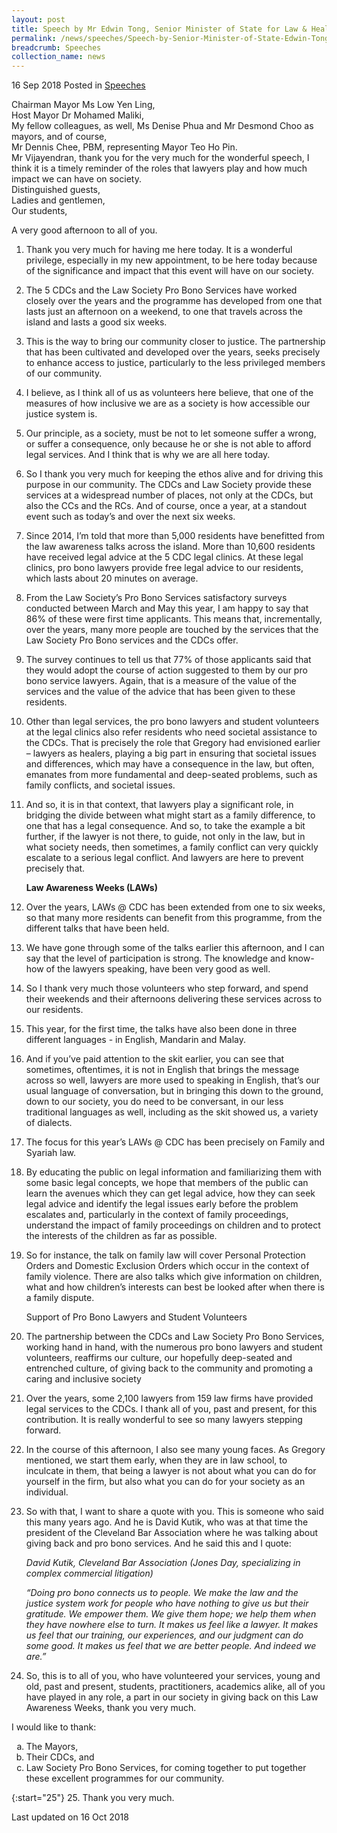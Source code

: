 ```yaml
---
layout: post
title: Speech by Mr Edwin Tong, Senior Minister of State for Law & Health, at the Law Awareness Weeks at CDC
permalink: /news/speeches/Speech-by-Senior-Minister-of-State-Edwin-Tong-for-LAWS-at-CDC-15-Sep
breadcrumb: Speeches
collection_name: news
---
```



16 Sep 2018 Posted in [Speeches](/news/speeches)

Chairman Mayor Ms Low Yen Ling,    
Host Mayor Dr Mohamed Maliki,  
My fellow colleagues, as well, Ms Denise Phua and Mr Desmond Choo as mayors, and of course,  
Mr Dennis Chee, PBM, representing Mayor Teo Ho Pin.  
Mr Vijayendran, thank you for the very much for the wonderful speech, I think it is a timely reminder of the roles that lawyers play and how much impact we can have on society.  
Distinguished guests,  
Ladies and gentlemen,  
Our students,  


A very good afternoon to all of you.

 1. Thank you very much for having me here today. It is a wonderful privilege, especially in my new appointment, to be here today because of the significance and impact that this event will have on our society.

 2. The 5 CDCs and the Law Society Pro Bono Services have worked closely over the years and the programme has developed from one that lasts just an afternoon on a weekend, to one that travels across the island and lasts a good six weeks.

 3. This is the way to bring our community closer to justice. The partnership that has been cultivated and developed over the years, seeks precisely to enhance access to justice, particularly to the less privileged members of our community.

 4. I believe, as I think all of us as volunteers here believe, that one of the measures of how inclusive we are as a society is how accessible our justice system is.

 5. Our principle, as a society, must be not to let someone suffer a wrong, or suffer a consequence, only because he or she is not able to afford legal services. And I think that is why we are all here today.

 6. So I thank you very much for keeping the ethos alive and for driving this purpose in our community. The CDCs and Law Society provide these services at a widespread number of places, not only at the CDCs, but also the CCs and the RCs. And of course, once a year, at a standout event such as today’s and over the next six weeks.

 7. Since 2014, I’m told that more than 5,000 residents have benefitted from the law awareness talks across the island. More than 10,600 residents have received legal advice at the 5 CDC legal clinics. At these legal clinics, pro bono lawyers provide free legal advice to our residents, which lasts about 20 minutes on average.

 8. From the Law Society’s Pro Bono Services satisfactory surveys conducted between March and May this year, I am happy to say that 86% of these were first time applicants. This means that, incrementally, over the years, many more people are touched by the services that the Law Society Pro Bono services and the CDCs offer.
 
 9. The survey continues to tell us that 77% of those applicants said that they would adopt the course of action suggested to them by our pro bono service lawyers. Again, that is a measure of the value of the services and the value of the advice that has been given to these residents.

 

10. Other than legal services, the pro bono lawyers and student volunteers at the legal clinics also refer residents who need societal assistance to the CDCs. That is precisely the role that Gregory had envisioned earlier – lawyers as healers, playing a big part in ensuring that societal issues and differences, which may have a consequence in the law, but often, emanates from more fundamental and deep-seated problems, such as family conflicts, and societal issues.

 

11. And so, it is in that context, that lawyers play a significant role, in bridging the divide between what might start as a family difference, to one that has a legal consequence. And so, to take the example a bit further, if the lawyer is not there, to guide, not only in the law, but in what society needs, then sometimes, a family conflict can very quickly escalate to a serious legal conflict. And lawyers are here to prevent precisely that.
    
    **Law Awareness Weeks (LAWs)**


12. Over the years, LAWs @ CDC has been extended from one to six weeks, so that many more residents can benefit from this programme, from the different talks that have been held.

 

13. We have gone through some of the talks earlier this afternoon, and I can say that the level of participation is strong. The knowledge and know-how of the lawyers speaking, have been very good as well.

 

14. So I thank very much those volunteers who step forward, and spend their weekends and their afternoons delivering these services across to our residents.

 

15. This year, for the first time, the talks have also been done in three different languages - in English, Mandarin and Malay. 

 

16. And if you’ve paid attention to the skit earlier, you can see that sometimes, oftentimes, it is not in English that brings the message across so well, lawyers are more used to speaking in English, that’s our usual language of conversation, but in bringing this down to the ground, down to our society, you do need to be conversant, in our less traditional languages as well, including as the skit showed us, a variety of dialects.

 

17. The focus for this year’s LAWs @ CDC has been precisely on Family and Syariah law.

 

18. By educating the public on legal information and familiarizing them with some basic legal concepts, we hope that members of the public can learn the avenues which they can get legal advice, how they can seek legal advice and identify the legal issues early before the problem escalates and, particularly in the context of family proceedings, understand the impact of family proceedings on children and to protect the interests of the children as far as possible.

 

19. So for instance, the talk on family law will cover Personal Protection Orders and Domestic Exclusion Orders which occur in the context of family violence. There are also talks which give information on children, what and how children’s interests can best be looked after when there is a family dispute.
    
    Support of Pro Bono Lawyers and Student Volunteers

 

20. The partnership between the CDCs and Law Society Pro Bono Services, working hand in hand, with the numerous pro bono lawyers and student volunteers, reaffirms our culture, our hopefully deep-seated and entrenched culture, of giving back to the community and promoting a caring and inclusive society 

 

21. Over the years, some 2,100 lawyers from 159 law firms have provided legal services to the CDCs. I thank all of you, past and present, for this contribution. It is really wonderful to see so many lawyers stepping forward. 

 

22. In the course of this afternoon, I also see many young faces. As Gregory mentioned, we start them early, when they are in law school, to inculcate in them, that being a lawyer is not about what you can do for yourself in the firm, but also what you can do for your society as an individual. 

 

23. So with that, I want to share a quote with you. This is someone who said this many years ago. And he is David Kutik, who was at that time the president of the Cleveland Bar Association where he was talking about giving back and pro bono services. And he said this and I quote:
    
     *David Kutik, Cleveland Bar Association*
     *(Jones Day, specializing in complex commercial litigation)*
    
     *“Doing pro bono connects us to people. We make the law and the justice system work for people who have nothing to give us but their gratitude. We empower them. We give them hope; we help them when they have nowhere else to turn. It makes us feel like a lawyer. It makes us feel that our training, our experiences, and our judgment can do some good. It makes us feel that we are better people. And indeed we are.”*
 
24. So, this is to all of you, who have volunteered your services, young and old, past and present, students, practitioners, academics alike, all of you have played in any role, a part in our society in giving back on this Law Awareness Weeks, thank you very much.

I would like to thank:
<ol class="ol-no-margin" style="list-style-type: lower-alpha">
<li>The Mayors, </li>
<li>Their CDCs, and </li>
<li>Law Society Pro Bono Services, 
for coming together to put together these excellent programmes for our community.</li>
</ol>

{:start="25"}
25. Thank you very much.

<p class="right-side-updated">Last updated on 16 Oct 2018</p>




